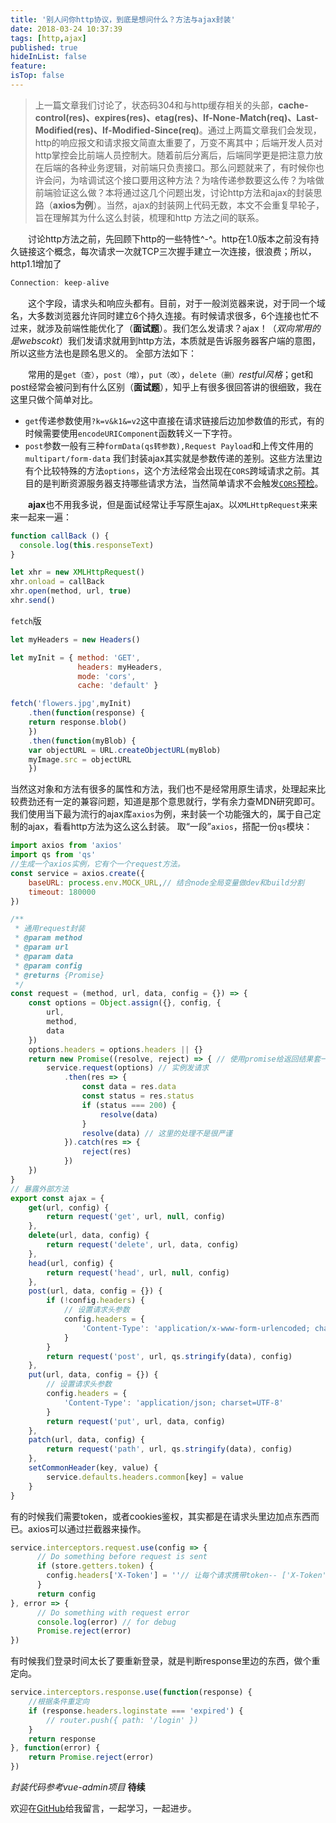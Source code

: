 ```yaml
---
title: '别人问你http协议，到底是想问什么？方法与ajax封装'
date: 2018-03-24 10:37:39
tags: [http,ajax]
published: true
hideInList: false
feature: 
isTop: false
---
```

> 上一篇文章我们讨论了，状态码304和与http缓存相关的头部，**cache-control(res)、expires(res)、etag(res)、If-None-Match(req)、Last-Modified(res)、If-Modified-Since(req)**。通过上两篇文章我们会发现，http的响应报文和请求报文简直太重要了，万变不离其中；后端开发人员对http掌控会比前端人员控制大。随着前后分离后，后端同学更是把注意力放在后端的各种业务逻辑，对前端只负责接口。那么问题就来了，有时候你也许会问，为啥调试这个接口要用这种方法？为啥传递参数要这么传？为啥做前端验证这么做？本将通过这几个问题出发，讨论http方法和ajax的封装思路（**axios为例**）。当然，ajax的封装网上代码无数，本文不会重复早轮子，旨在理解其为什么这么封装，梳理和http 方法之间的联系。

　　讨论http方法之前，先回顾下http的一些特性^-^。http在1.0版本之前没有持久链接这个概念，每次请求一次就TCP三次握手建立一次连接，很浪费；所以，http1.1增加了
```javascript
Connection: keep-alive
```
　　这个字段，请求头和响应头都有。目前，对于一般浏览器来说，对于同一个域名，大多数浏览器允许同时建立6个持久连接。有时候请求很多，6个连接也忙不过来，就涉及前端性能优化了（**面试题**）。我们怎么发请求？ajax！（*双向常用的是webscokt*）我们发请求就用到http方法，本质就是告诉服务器客户端的意图，所以这些方法也是顾名思义的。
全部方法如下：
<!-- ![image](/images/http3_1.png) -->
　　常用的是`get（查）`，`post（增）`，`put（改）`，`delete（删）`*restful风格*；get和post经常会被问到有什么区别（**面试题**），知乎上有很多很回答讲的很细致，我在这里只做个简单对比。
- `get`传递参数使用`?k=v&k1&=v2`这中直接在请求链接后边加参数值的形式，有的时候需要使用`encodeURIComponent`函数转义一下字符。
- `post`参数一般有三种`formData(qs转参数),Request Payload`和上传文件用的`multipart/form-data`
我们封装ajax其实就是参数传递的差别。这些方法里边有个比较特殊的方法`options`，这个方法经常会出现在`CORS`跨域请求之前。其目的是判断资源服务器支持哪些请求方法，当然简单请求不会触发[`CORS`预检](https://developer.mozilla.org/zh-CN/docs/Web/HTTP/Access_control_CORS)。

　　**ajax**也不用我多说，但是面试经常让手写原生ajax。以`XMLHttpRequest`来来来一起来一遍：
```javascript
function callBack () {
  console.log(this.responseText)
}

let xhr = new XMLHttpRequest()
xhr.onload = callBack
xhr.open(method, url, true)
xhr.send()
```
`fetch`版
```javascript
let myHeaders = new Headers()

let myInit = { method: 'GET',
               headers: myHeaders,
               mode: 'cors',
               cache: 'default' }

fetch('flowers.jpg',myInit)
    .then(function(response) {
    return response.blob()
    })
    .then(function(myBlob) {
    var objectURL = URL.createObjectURL(myBlob)
    myImage.src = objectURL
    })
```
当然这对象和方法有很多的属性和方法，我们也不是经常用原生请求，处理起来比较费劲还有一定的兼容问题，知道是那个意思就行，学有余力查MDN研究即可。我们使用当下最为流行的ajax库`axios`为例，来封装一个功能强大的，属于自己定制的ajax，看看http方法为这么这么封装。
取“一段”`axios`，搭配一份`qs`模块：
```javascript
import axios from 'axios'
import qs from 'qs'
//生成一个axios实例，它有个一个request方法。
const service = axios.create({
    baseURL: process.env.MOCK_URL,// 结合node全局变量做dev和build分割
    timeout: 180000
})

/**
 * 通用request封装
 * @param method
 * @param url
 * @param data
 * @param config
 * @returns {Promise}
 */
const request = (method, url, data, config = {}) => {
    const options = Object.assign({}, config, {
        url,
        method,
        data
    })
    options.headers = options.headers || {}
    return new Promise((resolve, reject) => { // 使用promise给返回结果套一层壳子
        service.request(options) // 实例发请求
            .then(res => {
                const data = res.data
                const status = res.status
                if (status === 200) {
                    resolve(data)
                }
                resolve(data) // 这里的处理不是很严谨
            }).catch(res => {
                reject(res)
            })
    })
}
// 暴露外部方法
export const ajax = {
    get(url, config) {
        return request('get', url, null, config)
    },
    delete(url, data, config) {
        return request('delete', url, data, config)
    },
    head(url, config) {
        return request('head', url, null, config)
    },
    post(url, data, config = {}) {
        if (!config.headers) {
            // 设置请求头参数
            config.headers = {
                'Content-Type': 'application/x-www-form-urlencoded; charset=UTF-8'
            }
        }
        return request('post', url, qs.stringify(data), config)
    },
    put(url, data, config = {}) {
        // 设置请求头参数
        config.headers = {
            'Content-Type': 'application/json; charset=UTF-8'
        }
        return request('put', url, data, config)
    },
    patch(url, data, config) {
        return request('path', url, qs.stringify(data), config)
    },
    setCommonHeader(key, value) {
        service.defaults.headers.common[key] = value
    }
}
```
有的时候我们需要token，或者cookies鉴权，其实都是在请求头里边加点东西而已。axios可以通过拦截器来操作。
```JavaScript
service.interceptors.request.use(config => {
      // Do something before request is sent
      if (store.getters.token) {
        config.headers['X-Token'] = ''// 让每个请求携带token-- ['X-Token']为自定义key 请根据实际情况自行修改
      }
      return config
}, error => {
      // Do something with request error
      console.log(error) // for debug
      Promise.reject(error)
})
```
有时候我们登录时间太长了要重新登录，就是判断response里边的东西，做个重定向。
```javascript
service.interceptors.response.use(function(response) {
    //根据条件重定向
    if (response.headers.loginstate === 'expired') {
        // router.push({ path: '/login' })
    }
    return response
}, function(error) {
    return Promise.reject(error)
})
```

*封装代码参考vue-admin项目*
**待续**

欢迎在[GitHub](https://github.com/zouhangwithsweet)给我留言，一起学习，一起进步。 
